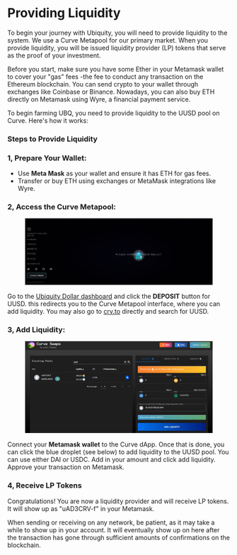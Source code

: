 # Providing Liquidity

To begin your journey with Ubiquity, you will need to provide liquidity to the system. We use a Curve Metapool for our primary market. When you provide liquidity, you will be issued liquidity provider (LP) tokens that serve as the proof of your investment.

Before you start, make sure you have some Ether in your Metamask wallet to cover your "gas" fees -the fee to conduct any transaction on the Ethereum blockchain. You can send crypto to your wallet through exchanges like Coinbase or Binance. Nowadays, you can also buy ETH directly on Metamask using Wyre, a financial payment service.

To begin farming UBQ, you need to provide liquidity to the UUSD pool on Curve. Here's how it works:

### **Steps to Provide Liquidity**

### **1, Prepare Your Wallet:**

* Use **Meta Mask** as your wallet and ensure it has ETH for gas fees.
* Transfer or buy ETH using exchanges or MetaMask integrations like Wyre.

### 2, **Access the Curve Metapool:**

<figure><img src="../.gitbook/assets/image (2).png" alt=""><figcaption></figcaption></figure>

Go to the  [Ubiquity Dollar dashboard](http://uad.ubq.fi/) and click the **DEPOSIT** button for UUSD. this redirects you to the Curve Metapool interface, where you can add liquidity. You may also go to [crv.to](http://crv.to/) directly and search for UUSD.

### 3, Add Liquidity:

<figure><img src="../.gitbook/assets/image (1) (1).png" alt=""><figcaption></figcaption></figure>

Connect your **Metamask wallet** to the Curve dApp. Once that is done, you can click the blue droplet (see below) to add liquidity to the UUSD pool. You can use either DAI or USDC. Add in your amount and click add liquidity. Approve your transaction on Metamask.

### 4, Receive LP Tokens

Congratulations! You are now a liquidity provider and will receive LP tokens. It will show up as "uAD3CRV-f" in your Metamask.

When sending or receiving on any network, be patient, as it may take a while to show up in your account. It will eventually show up on here after the transaction has gone through sufficient amounts of confirmations on the blockchain.

